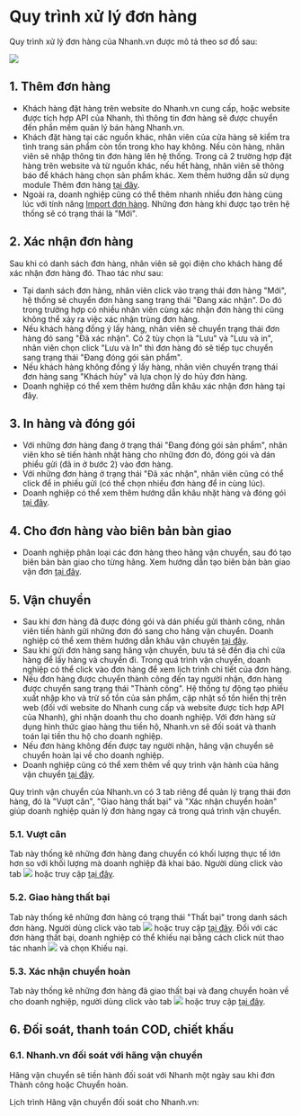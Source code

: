 # Quy trình xử lý đơn hàng

Quy trình xử lý đơn hàng của Nhanh.vn được mô tả theo sơ đồ sau:

![](link)

## 1. Thêm đơn hàng 
- Khách hàng đặt hàng trên website do Nhanh.vn cung cấp, hoặc website được tích hợp API của Nhanh, thì thông tin đơn hàng sẽ được chuyển đến phần mềm quản lý bán hàng Nhanh.vn.
- Khách đặt hàng tại các nguồn khác, nhân viên của cửa hàng sẽ kiểm tra tình trang sản phẩm còn tồn trong kho hay không. Nếu còn hàng, nhân viên sẽ nhập thông tin đơn hàng lên hệ thống. Trong cả 2 trường hợp đặt hàng trên website và từ nguồn khác, nếu hết hàng, nhân viên sẽ thông báo để khách hàng chọn sản phẩm khác. Xem thêm hướng dẫn sử dụng module Thêm đơn hàng [tại đây](link).
- Ngoài ra, doanh nghiệp cũng có thể thêm nhanh nhiều đơn hàng cùng lúc với tính năng [Import đơn hàng](link).
Những đơn hàng khi được tạo trên hệ thống sẽ có trạng thái là "Mới".

## 2. Xác nhận đơn hàng

Sau khi có danh sách đơn hàng, nhân viên sẽ gọi điện cho khách hàng để xác nhận đơn hàng đó. Thao tác như sau:

- Tại danh sách đơn hàng, nhân viên click vào trạng thái đơn hàng "Mới", hệ thống sẽ chuyển đơn hàng sang trạng thái "Đang xác nhận". Do đó trong trường hợp có nhiều nhân viên cùng xác nhận đơn hàng thì cũng không thể xảy ra việc xác nhận trùng đơn hàng.
- Nếu khách hàng đồng ý lấy hàng, nhân viên sẽ chuyển trạng thái đơn hàng đó sang "Đã xác nhận". Có 2 tùy chọn là "Lưu" và "Lưu và in", nhân viên chọn click "Lưu và In" thì đơn hàng đó sẽ tiếp tục chuyển sang trạng thái "Đang đóng gói sản phẩm".
- Nếu khách hàng không đồng ý lấy hàng, nhân viên chuyển trạng thái đơn hàng sang "Khách hủy" và lựa chọn lý do hủy đơn hàng.
- Doanh nghiệp có thể xem thêm hướng dẫn khâu xác nhận đơn hàng tại đây.

## 3. In hàng và đóng gói

- Với những đơn hàng đang ở trạng thái "Đang đóng gói sản phẩm", nhân viên kho sẽ tiến hành nhặt hàng cho những đơn đó, đóng gói và dán phiểu gửi (đã in ở bước 2) vào đơn hàng.
- Với những đơn hàng ở trạng thái "Đã xác nhận", nhân viên cũng có thể click để in phiếu gửi (có thể chọn nhiều đơn hàng để in cùng lúc).
- Doanh nghiệp có thể xem thêm hướng dẫn khâu nhặt hàng và đóng gói [tại đây](link).

## 4. Cho đơn hàng vào biên bản bàn giao
- Doanh nghiệp phân loại các đơn hàng theo hãng vận chuyển, sau đó tạo biên bản bàn giao cho từng hãng. Xem hướng dẫn tạo biên bản bàn giao vận đơn [tại đây](link).

## 5. Vận chuyển
- Sau khi đơn hàng đã được đóng gói và dán phiếu gửi thành công, nhân viên tiến hành gửi những đơn đó sang cho hãng vận chuyển. Doanh nghiệp có thể xem thêm hướng dẫn khâu vận chuyên [tại đây](link).
- Sau khi gửi đơn hàng sang hãng vận chuyển, bưu tá sẽ đến địa chỉ cửa hàng để lấy hàng và chuyển đi. Trong quá trình vận chuyển, doanh nghiệp có thể click vào đơn hàng để xem lịch trình chi tiết của đơn hàng.
- Nếu đơn hàng được chuyển thành công đến tay người nhận, đơn hàng được chuyển sang trạng thái "Thành công". Hệ thống tự động tạo phiếu xuất nhập kho và trừ số tồn của sản phẩm, cập nhật số tồn hiển thị trên web (đối với website do Nhanh cung cấp và website được tích hợp API của Nhanh), ghi nhận doanh thu cho doanh nghiệp. Với đơn hàng sử dụng hình thức giao hàng thu tiền hộ, Nhanh.vn sẽ đối soát và thanh toán lại tiền thu hộ cho doanh nghiệp.
- Nếu đơn hàng không đến được tay người nhận, hãng vận chuyển sẽ chuyển hoàn lại về cho doanh nghiệp.
- Doanh nghiệp cũng có thể xem thêm về quy trình vận hành của hãng vận chuyển [tại đây](link).

Quy trình vận chuyển của Nhanh.vn có 3 tab riêng để quản lý trạng thái đơn hàng, đó là "Vượt cân", "Giao hàng thất bại" và "Xác nhận chuyển hoàn" giúp doanh nghiệp quản lý đơn hàng ngay cả trong quá trình vận chuyển.

### 5.1. Vượt cân

Tab này thống kê những đơn hàng đang chuyển có khối lượng thực tế lớn hơn so với khối lượng mà doanh nghiệp đã khai báo. Người dùng click vào tab ![](link)  hoặc truy cập [tại đây](link).

### 5.2. Giao hàng thất bại

Tab này thống kê những đơn hàng có trạng thái "Thất bại" trong danh sách đơn hàng. Người dùng click vào tab ![](link) hoặc truy cập [tại đây](link). Đối với các đơn hàng thất bại, doanh nghiệp có thể khiếu nại bằng cách click nút thao tác nhanh ![](link) và chọn Khiếu nại.

### 5.3. Xác nhận chuyển hoàn

Tab này thống kê những đơn hàng đã giao thất bại và đang chuyển hoàn về cho doanh nghiệp, người dùng click vào tab ![](link) hoặc truy cập [tại đây](link).

## 6. Đối soát, thanh toán COD, chiết khấu
### 6.1. Nhanh.vn đối soát với hãng vận chuyển

Hãng vận chuyển sẽ tiền hành đối soát với Nhanh một ngày sau khi đơn Thành công hoặc Chuyển hoàn.

Lịch trình Hãng vận chuyển đối soát cho Nhanh.vn:
